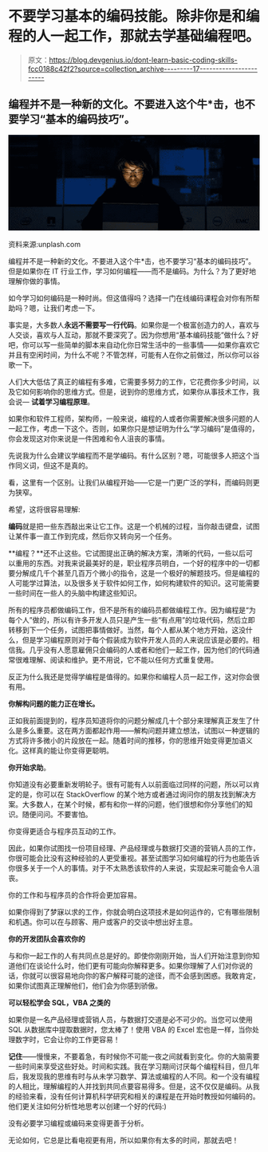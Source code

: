 # 不要学习基本的编码技能。除非你是和编程的人一起工作，那就去学基础编程吧。

> 原文：<https://blog.devgenius.io/dont-learn-basic-coding-skills-fcc0188c42f2?source=collection_archive---------17----------------------->

## 编程并不是一种新的文化。不要进入这个牛*击，也不要学习“基本的编码技巧”。

![](img/9507745ab4a1dc94b268cca9958c4dd1.png)

资料来源:unplash.com

编程并不是一种新的文化。不要进入这个牛*击，也不要学习“基本的编码技巧”。但是如果你在 IT 行业工作，学习如何编程——而不是编码。为什么？为了更好地理解你做的事情。

如今学习如何编码是一种时尚。但这值得吗？选择一门在线编码课程会对你有所帮助吗？嗯，让我们考虑一下。

事实是，大多数人**永远不需要写一行代码**。如果你是一个极富创造力的人，喜欢与人交谈，喜欢与人互动，那就不要深究了。因为你想用“基本编码技能”做什么？好吧，你可以写一些简单的脚本来自动化你日常生活中的一些事情——如果你喜欢它并且有空闲时间，为什么不呢？不管怎样，可能有人在你之前做过，所以你可以谷歌一下。

人们大大低估了真正的编程有多难，它需要多努力的工作，它花费你多少时间，以及它如何影响你的思维方式。但是，说到你的思维方式，如果你从事技术工作，我会说— **试着学习编程原理**。

如果你和软件工程师，架构师，一般来说，编程的人或者你需要解决很多问题的人一起工作，考虑一下这个。否则，如果你只是想证明为什么“学习编码”是值得的，你会发现这对你来说是一件困难和令人沮丧的事情。

先说我为什么会建议学编程而不是学编码。有什么区别？嗯，可能很多人把这个当作同义词，但这不是真的。

看，这里有一个区别。让我们从编程开始——它是一门更广泛的学科，而编码则更为狭窄。

希望，这将很容易理解:

**编码**就是把一些东西敲出来让它工作。这是一个机械的过程，当你敲击键盘，试图让某件事一直工作到完成，然后你又转向另一个任务。

**编程？**还不止这些。它试图提出正确的解决方案，清晰的代码，一些以后可以重用的东西。对我来说最美好的是，职业程序员明白，一个好的程序中的一切都要分解成几千个甚至几百万个微小的指令，这是一个极好的解题技巧。但是编程的人可能学过算法，以及很多关于软件如何工作，如何构建软件的知识。这可能需要一些时间在一些人的头脑中构建这些知识。

所有的程序员都做编码工作，但不是所有的编码员都做编程工作。因为编程是“为每个人”做的，所以有许多开发人员只是产生一些“有点用”的垃圾代码，然后立即转移到下一个任务，试图把事情做好。当然，每个人都从某个地方开始，这没什么，但是学习编程原则对于每个假装成为软件开发人员的人来说应该是必要的。相信我。几乎没有人愿意雇佣只会编码的人或者和他们一起工作，因为他们的代码通常很难理解、阅读和维护。更不用说，它不能以任何方式重复使用。

反正为什么我还是觉得学编程是值得的。如果你和编程人员一起工作，这对你会很有用。

**你解构问题的能力正在增长。**

正如我前面提到的，程序员知道将你的问题分解成几十个部分来理解真正发生了什么是多么重要。这在两方面都起作用——解构问题并建立想法，试图以一种逻辑的方式将许多微小的片段放在一起。随着时间的推移，你的思维开始变得更加语义化。这样真的能让你变得更聪明。

**你开始求助**。

你知道没有必要重新发明轮子。很有可能有人以前面临过同样的问题，所以可以肯定的是，你可以在 StackOverflow 的某个地方或者通过询问你的朋友找到解决方案。大多数人，在某个时候，都有和你一样的问题，他们很想和你分享他们的知识。随便问问。不要害怕。

你变得更适合与程序员互动的工作。

因此，如果你试图找一份项目经理、产品经理或与数据打交道的营销人员的工作，你很可能会比没有这种经验的人更受重视。甚至试图学习如何编程的行为也能告诉你很多关于一个人的事情。对于不太熟悉该软件的人来说，实现起来可能会令人沮丧。

你的工作和与程序员的合作将会更加容易。

如果你得到了梦寐以求的工作，你就会明白这项技术是如何运作的，它有哪些限制和机遇。你可以在与顾客、用户或客户的交谈中想出好主意。

**你的开发团队会喜欢你的**

与和你一起工作的人有共同点总是好的。即使你刚刚开始，当人们开始注意到你知道他们在谈论什么时，他们更有可能向你解释更多。如果你理解了人们对你说的话，你就可以很容易地向你的客户解释可能的途径，而不会感到困惑。我敢肯定，如果你试图真正理解他们，他们会为你感到骄傲。

**可以轻松学会 SQL，VBA 之类的**

如果你是一名产品经理或营销人员，与数据打交道是必不可少的。当您可以使用 SQL 从数据库中提取数据时，您太棒了！使用 VBA 的 Excel 宏也是一样，当你处理数字时，它会让你的工作更容易！

**记住**——慢慢来，不要着急，有时候你不可能一夜之间就看到变化。你的大脑需要一些时间来享受这些好处。时间和实践。我在学习期间讨厌每个编程科目，但几年后，我发现我的思维有时与从未学习数学、算法或编程的人不同。和一个没有编程的人相比，理解编程的人并找到共同点要容易得多。但是，这不仅仅是编码。从我的经验来看，没有任何计算机科学研究和相关的课程是在开始时教授如何编码的。他们更关注如何分析性地思考以创建一个好的代码:)

没有必要学习编程或编码来变得更善于分析。

无论如何，它总是比看电视更有用，所以如果你有太多的时间，那就去吧！